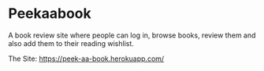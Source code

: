 # Peekaabook
A book review site where people can log in, browse books, review them and also add them to their reading wishlist.

The Site: https://peek-aa-book.herokuapp.com/

